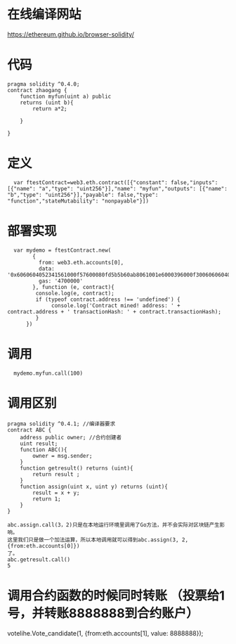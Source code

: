 # 在线编译网站

https://ethereum.github.io/browser-solidity/

# 代码

    pragma solidity ^0.4.0;
    contract zhaogang {
        function myfun(uint a) public 
        returns (uint b){
            return a*2;

        }

    }

# 定义

      var ftestContract=web3.eth.contract([{"constant": false,"inputs": [{"name": "a","type": "uint256"}],"name": "myfun","outputs": [{"name": "b","type": "uint256"}],"payable": false,"type": "function","stateMutability": "nonpayable"}])
      
# 部署实现

      var mydemo = ftestContract.new(
            {
              from: web3.eth.accounts[0], 
              data: '0x6060604052341561000f57600080fd5b5b60ab8061001e6000396000f30060606040526000357c0100000000000000000000000000000000000000000000000000000000900463ffffffff168063b2d71d6814603d575b600080fd5b3415604757600080fd5b605b60048080359060200190919050506071565b6040518082815260200191505060405180910390f35b60006002820290505b9190505600a165627a7a723058205930294ad46f7b90442343990b182af2caf05b190cf3c5c7e58340706ae490080029', 
              gas: '4700000'
            }, function (e, contract){
             console.log(e, contract);
             if (typeof contract.address !== 'undefined') {
                  console.log('Contract mined! address: ' + contract.address + ' transactionHash: ' + contract.transactionHash);
             }
          })
# 调用

      mydemo.myfun.call(100)
      
#  调用区别

    pragma solidity ^0.4.1; //编译器要求
    contract ABC { 
        address public owner; //合约创建者 
        uint result; 
        function ABC(){ 
            owner = msg.sender; 
        } 
        function getresult() returns (uint){
            return result ; 
        } 
        function assign(uint x, uint y) returns (uint){
            result = x + y; 
            return 1;
        } 
    }

    abc.assign.call(3，2)只是在本地运行环境里调用了Go方法，并不会实际对区块链产生影响。
    这里我们只是做一个加法运算，所以本地调用就可以得到abc.assign(3, 2, {from:eth.accounts[0]})
    了。
    abc.getresult.call()
    5

# 调用合约函数的时候同时转账 （投票给1号，并转账8888888到合约账户）

votelihe.Vote_candidate(1, {from:eth.accounts[1], value: 8888888});

